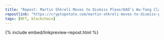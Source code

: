 ```yaml
---
title: "Repost: Martin Shkreli Moves to Dismiss PleasrDAO’s Wu-Tang Clan Album Ownership Claims"
repostlink: "https://cryptopotato.com/martin-shkreli-moves-to-dismiss-pleasrdaos-wu-tang-clan-album-ownership-claims/"
tags: [NFT, blockchain]
---
```


{% include embed/linkpreview-repost.html %}
